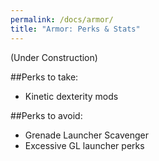 ```yaml
---
permalink: /docs/armor/
title: "Armor: Perks & Stats"
---
```


(Under Construction)


##Perks to take:
- Kinetic dexterity mods

##Perks to avoid:
- Grenade Launcher Scavenger
- Excessive GL launcher perks

